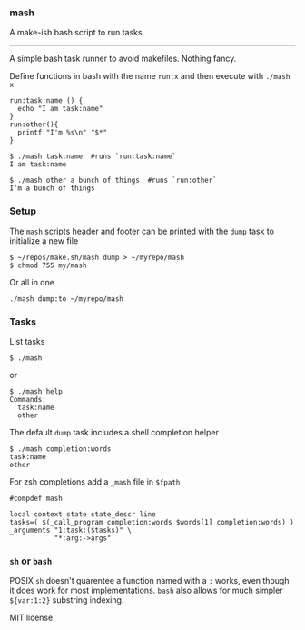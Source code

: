 ### mash

A make-ish bash script to run tasks 
_______

A simple bash task runner to avoid makefiles. Nothing fancy.

Define functions in bash with the name `run:x` and then execute with `./mash x`

```
run:task:name () {
  echo "I am task:name"
}
run:other(){
  printf "I'm %s\n" "$*"
}
```

    $ ./mash task:name  #runs `run:task:name`
    I am task:name

    $ ./mash other a bunch of things  #runs `run:other`
    I'm a bunch of things

### Setup

The `mash` scripts header and footer can be printed with the `dump` task to initialize a new file

    $ ~/repos/make.sh/mash dump > ~/myrepo/mash
    $ chmod 755 my/mash

Or all in one
    
    ./mash dump:to ~/myrepo/mash

### Tasks

List tasks

    $ ./mash

 or

    $ ./mash help
    Commands:
      task:name
      other

The default `dump` task includes a shell completion helper

    $ ./mash completion:words
    task:name
    other

For zsh completions add a `_mash` file in `$fpath`

```
#compdef mash

local context state state_descr line
tasks=( $(_call_program completion:words $words[1] completion:words) )
_arguments "1:task:($tasks)" \
           "*:arg:->args"
```

### `sh` or `bash`

POSIX `sh` doesn't guarentee a function named with a `:` works, even though it does work for most
 implementations. `bash` also allows for much simpler `${var:1:2}` substring indexing.

MIT license

